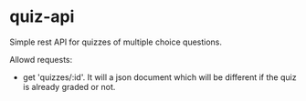 # quiz-api

Simple rest API for quizzes of multiple choice questions.

Allowd requests:

* get 'quizzes/:id'.  It will a json document which will be different if the quiz is already graded or not.
